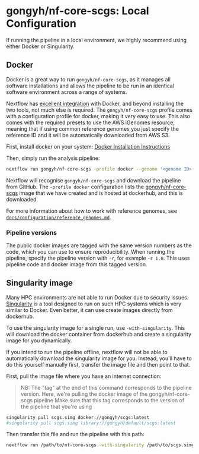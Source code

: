# gongyh/nf-core-scgs: Local Configuration

If running the pipeline in a local environment, we highly recommend using either Docker or Singularity.

## Docker

Docker is a great way to run `gongyh/nf-core-scgs`, as it manages all software installations and allows the pipeline to be run in an identical software environment across a range of systems.

Nextflow has [excellent integration](https://www.nextflow.io/docs/latest/docker.html) with Docker, and beyond installing the two tools, not much else is required. The `gongyh/nf-core-scgs` profile comes with a configuration profile for docker, making it very easy to use. This also comes with the required presets to use the AWS iGenomes resource, meaning that if using common reference genomes you just specify the reference ID and it will be automatically downloaded from AWS S3.

First, install docker on your system: [Docker Installation Instructions](https://docs.docker.com/engine/installation/)

Then, simply run the analysis pipeline:

```bash
nextflow run gongyh/nf-core-scgs -profile docker --genome '<genome ID>' --design '<path to your design file>'
```

Nextflow will recognise `gongyh/nf-core-scgs` and download the pipeline from GitHub. The `-profile docker` configuration lists the [gongyh/nf-core-scgs](https://hub.docker.com/r/gongyh/scgs/) image that we have created and is hosted at dockerhub, and this is downloaded.

For more information about how to work with reference genomes, see [`docs/configuration/reference_genomes.md`](reference_genomes.md).

### Pipeline versions

The public docker images are tagged with the same version numbers as the code, which you can use to ensure reproducibility. When running the pipeline, specify the pipeline version with `-r`, for example `-r 1.0`. This uses pipeline code and docker image from this tagged version.

## Singularity image

Many HPC environments are not able to run Docker due to security issues. [Singularity](https://cloud.sylabs.io/) is a tool designed to run on such HPC systems which is very similar to Docker. Even better, it can use create images directly from dockerhub.

To use the singularity image for a single run, use `-with-singularity`. This will download the docker container from dockerhub and create a singularity image for you dynamically.

If you intend to run the pipeline offline, nextflow will not be able to automatically download the singularity image for you. Instead, you'll have to do this yourself manually first, transfer the image file and then point to that.

First, pull the image file where you have an internet connection:

> NB: The "tag" at the end of this command corresponds to the pipeline version.
> Here, we're pulling the docker image of the gongyh/nf-core-scgs pipeline
> Make sure that this tag corresponds to the version of the pipeline that you're using

```bash
singularity pull scgs.simg docker://gongyh/scgs:latest
#singularity pull scgs.simg library://gongyh/default/scgs:latest
```

Then transfer this file and run the pipeline with this path:

```bash
nextflow run /path/to/nf-core-scgs -with-singularity /path/to/scgs.simg
```
